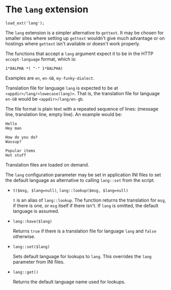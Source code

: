 # The `lang` extension

	load_ext('lang');

The `lang` extension is a simpler alternative to `gettext`. It may be
chosen for smaller sites where setting up `gettext` wouldn't give much
advantage or on hostings where `gettext` isn't available or doesn't
work properly.

The functions that accept a `lang` argument expect it to be in the HTTP
`accept-language` format, which is:

	1*8ALPHA *( "-" 1*8ALPHA)

Examples are `en`, `en-GB`, `my-funky-dialect`.

Translation file for language `lang` is expected to be at `<appdir>/lang/<lowecase(lang)>`. That is, the translation file for language `en-GB` would be `<appdir>/lang/en-gb`.

The file format is plain text with a repeated sequence of lines:
(message line, translation line, empty line). An example would be:

	Hello
	Hey man

	How do you do?
	Wassup?

	Popular items
	Hot stuff

Translation files are loaded on demand.

The `lang` configuration parameter may be set in application INI files
to set the default language as alternative to calling `lang::set` from
the script.

* `t($msg, $lang=null)`, `lang::lookup($msg, $lang=null)`

	`t` is an alias of `lang::lookup`. The function returns the
	translation for `msg`, if there is one, or `msg` itself if there
	isn't.  If `lang` is omitted, the default language is assumed.

* `lang::have($lang)`

	Returns `true` if there is a translation file for language `lang`
	and `false` otherwise.

* `lang::set($lang)`

	Sets default language for lookups to `lang`. This overrides the
	`lang` parameter from INI files.

* `lang::get()`

	Returns the default language name used for lookups.
